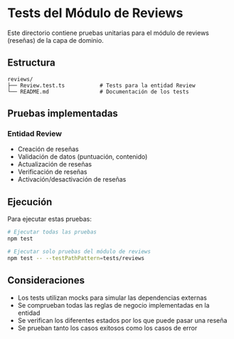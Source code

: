 # Tests del Módulo de Reviews

Este directorio contiene pruebas unitarias para el módulo de reviews (reseñas) de la capa de dominio.

## Estructura

```
reviews/
├── Review.test.ts           # Tests para la entidad Review
└── README.md                # Documentación de los tests
```

## Pruebas implementadas

### Entidad Review

- Creación de reseñas
- Validación de datos (puntuación, contenido)
- Actualización de reseñas
- Verificación de reseñas
- Activación/desactivación de reseñas

## Ejecución

Para ejecutar estas pruebas:

```bash
# Ejecutar todas las pruebas
npm test

# Ejecutar solo pruebas del módulo de reviews
npm test -- --testPathPattern=tests/reviews
```

## Consideraciones

- Los tests utilizan mocks para simular las dependencias externas
- Se comprueban todas las reglas de negocio implementadas en la entidad
- Se verifican los diferentes estados por los que puede pasar una reseña
- Se prueban tanto los casos exitosos como los casos de error 